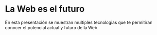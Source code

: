 # La Web es el futuro

En esta presentación se muestran multiples tecnologias que te permitiran conocer el potencial actual y futuro de la Web.
